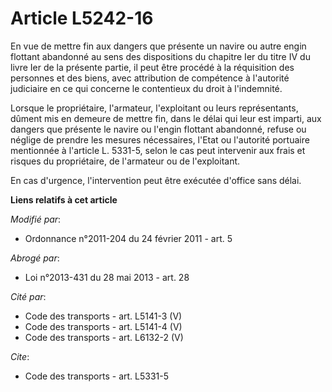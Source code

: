 # Article L5242-16

En vue de mettre fin aux dangers que présente un navire ou autre engin flottant abandonné au sens des dispositions du
chapitre Ier du titre IV du livre Ier de la présente partie, il peut être procédé à la réquisition des personnes et des
biens, avec attribution de compétence à l'autorité judiciaire en ce qui concerne le contentieux du droit à l'indemnité. 

Lorsque le propriétaire, l'armateur, l'exploitant ou leurs représentants, dûment mis en demeure de mettre fin, dans le délai
qui leur est imparti, aux dangers que présente le navire ou l'engin flottant abandonné, refuse ou néglige de prendre les
mesures nécessaires, l'Etat ou l'autorité portuaire mentionnée à l'article L. 5331-5, selon le cas peut intervenir aux frais
et risques du propriétaire, de l'armateur ou de l'exploitant. 

En cas d'urgence, l'intervention peut être exécutée d'office sans délai.

**Liens relatifs à cet article**

_Modifié par_:

  - Ordonnance n°2011-204 du 24 février 2011 - art. 5

_Abrogé par_:

  - Loi n°2013-431 du 28 mai 2013 - art. 28

_Cité par_:

  - Code des transports - art. L5141-3 (V)
  - Code des transports - art. L5141-4 (V)
  - Code des transports - art. L6132-2 (V)

_Cite_:

  - Code des transports - art. L5331-5
